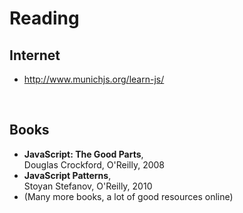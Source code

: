 
# Reading

## Internet

  * <http://www.munichjs.org/learn-js/>

<br>

## Books

  * **JavaScript: The Good Parts**, <br/>
    Douglas Crockford, O'Reilly, 2008
  * **JavaScript Patterns**, <br/>
    Stoyan Stefanov, O'Reilly, 2010
  * (Many more books, a lot of good resources online)


